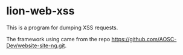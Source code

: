 # lion-web-xss

This is a program for dumping XSS requests.

The framework using came from the repo https://github.com/AOSC-Dev/website-site-ng.git.
